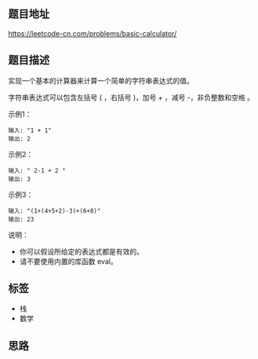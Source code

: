 ## 题目地址

https://leetcode-cn.com/problems/basic-calculator/

## 题目描述

实现一个基本的计算器来计算一个简单的字符串表达式的值。

字符串表达式可以包含左括号 ( ，右括号 )，加号 + ，减号 -，非负整数和空格  。

示例1：
```
输入: "1 + 1"
输出: 2
```

示例2：
```
输入: " 2-1 + 2 "
输出: 3
```

示例3：
```
输入: "(1+(4+5+2)-3)+(6+8)"
输出: 23
```

说明：

- 你可以假设所给定的表达式都是有效的。
- 请不要使用内置的库函数 eval。

## 标签

- 栈
- 数学

## 思路

